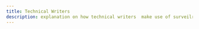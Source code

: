 ```yaml
---
title: Technical Writers
description: explanation on how technical writers  make use of surveilr.
---
```




